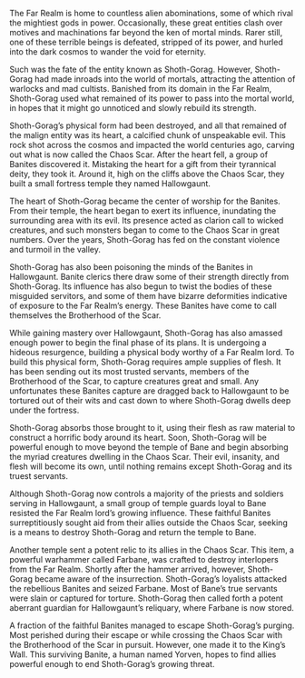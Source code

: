 The Far Realm is home to countless alien abominations, some of which rival the mightiest gods in power. Occasionally, these great entities clash over motives and machinations far beyond the ken of mortal minds. Rarer still, one of these terrible beings is defeated, stripped of its power, and hurled into the dark cosmos to wander the void for eternity. 

Such was the fate of the entity known as Shoth-Gorag. However, Shoth-Gorag had made inroads into the world of mortals, attracting the attention of warlocks and mad cultists. Banished from its domain in the Far Realm, Shoth-Gorag used what remained of its power to pass into the mortal world, in hopes that it might go unnoticed and slowly rebuild its strength. 

Shoth-Gorag’s physical form had been destroyed, and all that remained of the malign entity was its heart, a calcified chunk of unspeakable evil. This rock shot across the cosmos and impacted the world centuries ago, carving out what is now called the Chaos Scar. After the heart fell, a group of Banites discovered it. Mistaking the heart for a gift from their tyrannical deity, they took it. Around it, high on the cliffs above the Chaos Scar, they built a small fortress temple they named Hallowgaunt. 

The heart of Shoth-Gorag became the center of worship for the Banites. From their temple, the heart began to exert its influence, inundating the surrounding area with its evil. Its presence acted as clarion call to wicked creatures, and such monsters began to come to the Chaos Scar in great numbers. Over the years, Shoth-Gorag has fed on the constant violence and turmoil in the valley. 

Shoth-Gorag has also been poisoning the minds of the Banites in Hallowgaunt. Banite clerics there draw some of their strength directly from Shoth-Gorag. Its influence has also begun to twist the bodies of these misguided servitors, and some of them have bizarre deformities indicative of exposure to the Far Realm’s energy. These Banites have come to call themselves the Brotherhood of the Scar. 

While gaining mastery over Hallowgaunt, Shoth-Gorag has also amassed enough power to begin the final phase of its plans. It is undergoing a hideous resurgence, building a physical body worthy of a Far Realm lord. To build this physical form, Shoth-Gorag requires ample supplies of flesh. It has been sending out its most trusted servants, members of the Brotherhood of the Scar, to capture creatures great and small. Any unfortunates these Banites capture are dragged back to Hallowgaunt to be tortured out of their wits and cast down to where Shoth-Gorag dwells deep under the fortress. 

Shoth-Gorag absorbs those brought to it, using their flesh as raw material to construct a horrific body around its heart. Soon, Shoth-Gorag will be powerful enough to move beyond the temple of Bane and begin absorbing the myriad creatures dwelling in the Chaos Scar. Their evil, insanity, and flesh will become its own, until nothing remains except Shoth-Gorag and its truest servants. 

Although Shoth-Gorag now controls a majority of the priests and soldiers serving in Hallowgaunt, a small group of temple guards loyal to Bane resisted the Far Realm lord’s growing influence. These faithful Banites surreptitiously sought aid from their allies outside the Chaos Scar, seeking is a means to destroy Shoth-Gorag and return the temple to Bane. 

Another temple sent a potent relic to its allies in the Chaos Scar. This item, a powerful warhammer called Farbane, was crafted to destroy interlopers from the Far Realm. Shortly after the hammer arrived, however, Shoth-Gorag became aware of the insurrection. Shoth-Gorag’s loyalists attacked the rebellious Banites and seized Farbane. Most of Bane’s true servants were slain or captured for torture. Shoth-Gorag then called forth a potent aberrant guardian for Hallowgaunt’s reliquary, where Farbane is now stored. 

A fraction of the faithful Banites managed to escape Shoth-Gorag’s purging. Most perished during their escape or while crossing the Chaos Scar with the Brotherhood of the Scar in pursuit. However, one made it to the King’s Wall. This surviving Banite, a human named Yorven, hopes to find allies powerful enough to end Shoth-Gorag’s growing threat.
